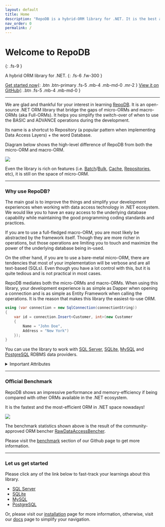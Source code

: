 ```yaml
---
layout: default
title: Home
description: "RepoDB is a hybrid-ORM library for .NET. It is the best alternative ORM to both Dapper and EntityFramework."
nav_order: 0
permalink: /
---
```


# Welcome to RepoDB
{: .fs-9 }

A hybrid ORM library for .NET.
{: .fs-6 .fw-300 }

[Get started now](/tutorial/get-started-sqlserver){: .btn .btn-primary .fs-5 .mb-4 .mb-md-0 .mr-2 } [View it on GitHub](https://github.com/mikependon/RepoDB){: .btn .fs-5 .mb-4 .mb-md-0 }

---

We are glad and thankful for your interest in learning [RepoDB](https://github.com/mikependon/RepoDb). It is an open-source .NET ORM library that bridge the gaps of micro-ORMs and macro-ORMs (aka Full-ORMs). It helps you simplify the switch-over of when to use the BASIC and ADVANCE operations during the development.

Its name is a shortcut to Repository (a popular pattern when implementing Data Access Layers) + the word Database.

Diagram below shows the high-level difference of RepoDB from both the micro-ORM and macro-ORM.

<img src="../../assets/images/site/difference.svg" />

Even the library is rich on features (i.e. [Batch](/feature/batchoperations)/[Bulk](/feature/bulkoperations), [Cache](/feature/caching), [Repositories](/feature/repositories), etc), it is still on the space of micro-ORM.

---

### Why use RepoDB?

The main goal is to improve the things and simplify your development experiences when working with data access technology in .NET ecosystem. We would like you to have an easy access to the underlying database capability while maintaining the good programming coding standards and practices.

If you are to use a full-fledged macro-ORM, you are most likely be abstracted by the framework itself. Though they are more richer in operations, but those operations are limiting you to touch and maximize the power of the underlying database being in-used.

On the other hand, if you are to use a bare-metal micro-ORM, there are tendencies that most of your implementation will be verbose and are all text-based (SQLs). Even though you have a lot control with this, but it is quite tedious and is not practical in most cases.

RepoDB mediates both the micro-ORMs and macro-ORMs. When using this library, your development experience is as simple as Dapper when opening a connection and is as simple as Entity Framework when calling the operations. It is the reason that makes this library the easiest-to-use ORM.

```csharp
using (var connection = new SqlConnection(connectionString))
{
    var id = connection.Insert<Customer, int>(new Customer
    {
        Name = "John Doe",
        Address = "New York")
    });
}
```

You can use the library to work with [SQL Server](https://www.nuget.org/packages/RepoDb.SqlServer), [SQLite](https://www.nuget.org/packages/RepoDb.SqLite), [MySQL](https://www.nuget.org/packages/RepoDb.MySql) and [PostgreSQL](https://www.nuget.org/packages/RepoDb.PostgreSql) RDBMS data providers.

<details>
<summary>Important Attributes</summary>

<p>

    <p>
        <b>Easy to Use</b> - the operations were all implemented as extension methods of your IDbConnection object. For as long your connection is open, any operations can then be called against your database.
    </p>

    <p>
        <b>High Performant</b> - it caches the already-generated compiled expressions for future reusabilities and executions. It understands your schema to create the most optimal compiled expression AOT.
    </p>

    <p>
        <b>Memory Efficient</b> - it extracts and caches your object properties, execution contexts, object mappings and SQL statements. It is reusing them all throughout the process of transformations and executions.
    </p>

    <p>
        <b>Dynamic and Hybrid</b> - it provides some advance features of the full-fledged ORMs. It significantly help the developers to simplify the experience when context-switching during the development.
    </p>

    <p>
        <b>Open-Source Software</b> - it is an open-source software and will always be free. It is authored to further improve the .NET data access experiences and solutions, together with the collective ideas of the community.
    </p>

    <p>
        <b>High Quality</b> - it is a high-quality micro-ORM supported by 10K+ real-life Unit and Integration Tests. It is highly tested and is used by various critical systems that are running in the Production environment.
    </p>

</p>

</details>

---

### Official Benchmark

RepoDB shows an impressive performance and memory-efficiency if being compared with other ORMs available in the .NET ecosystem.

It is the fastest and the most-efficient ORM in .NET space nowadays!

<img src="../../assets/images/site/statistics.svg" />

The benchmark statistics shown above is the result of the community-approved ORM bencher [RawDataAccessBencher](https://github.com/FransBouma/RawDataAccessBencher).

Please visit the [benchmark](https://github.com/mikependon/RepoDB#benchmark) section of our Github page to get more information.

---

### Let us get started

Please click any of the link below to fast-track your learnings about this library.

- [SQL Server](/tutorial/get-started-sqlserver)
- [SQLite](/tutorial/get-started-sqlite)
- [MySQL](/tutorial/get-started-mysql)
- [PostgreSQL](/tutorial/get-started-postgresql)

Or, please visit our [installation](/tutorial/installation) page for more information, otherwise, visit our [docs](/docs) page to simplify your navigation.
